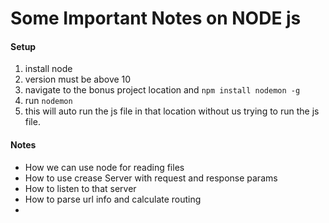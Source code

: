# Some Important Notes on NODE js

#### Setup
1. install node
2. version must be above 10 
3. navigate to the bonus project location and `npm install nodemon -g`
4. run `nodemon`
5. this will auto run the js file in that location without us trying to run the js file.

#### Notes
* How we can use node for reading files
* How to use crease Server with request and response params
* How to listen to that server
* How to parse url info and calculate routing
* 